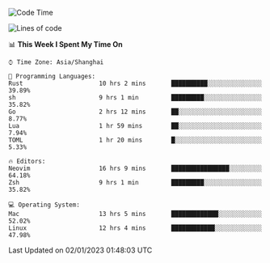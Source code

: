 <!--START_SECTION:waka-->
![Code Time](http://img.shields.io/badge/Code%20Time-1%2C100%20hrs%2017%20mins-blue)

![Lines of code](https://img.shields.io/badge/From%20Hello%20World%20I%27ve%20Written-24%20Thousand%20lines%20of%20code-blue)

📊 **This Week I Spent My Time On** 

```text
⌚︎ Time Zone: Asia/Shanghai

💬 Programming Languages: 
Rust                     10 hrs 2 mins       ██████████░░░░░░░░░░░░░░░   39.89% 
sh                       9 hrs 1 min         █████████░░░░░░░░░░░░░░░░   35.82% 
Go                       2 hrs 12 mins       ██░░░░░░░░░░░░░░░░░░░░░░░   8.77% 
Lua                      1 hr 59 mins        ██░░░░░░░░░░░░░░░░░░░░░░░   7.94% 
TOML                     1 hr 20 mins        █░░░░░░░░░░░░░░░░░░░░░░░░   5.33%

🔥 Editors: 
Neovim                   16 hrs 9 mins       ████████████████░░░░░░░░░   64.18% 
Zsh                      9 hrs 1 min         █████████░░░░░░░░░░░░░░░░   35.82%

💻 Operating System: 
Mac                      13 hrs 5 mins       █████████████░░░░░░░░░░░░   52.02% 
Linux                    12 hrs 4 mins       ████████████░░░░░░░░░░░░░   47.98%

```


 Last Updated on 02/01/2023 01:48:03 UTC
<!--END_SECTION:waka-->
